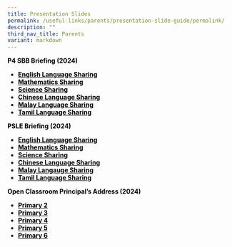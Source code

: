```yaml
---
title: Presentation Slides
permalink: /useful-links/parents/presentation-slide-guide/permalink/
description: ""
third_nav_title: Parents
variant: markdown
---
```

<p><span style="color: #000000;"><strong>P4 SBB Briefing (2024)</strong></span></p>
<ul>

<li><span style="color: #000000;"><strong><a style="color: #000000;" href="https://youtu.be/V6TP0cqUpuo?si=C6AOJPA7NaGCuz6O" target="_blank">English Language Sharing</a></strong></span></li>

<li><span style="color: #000000;"><strong><a style="color: #000000;" href="https://youtu.be/IsmSL4BlsTE?si=BhYk53c-iXBVPVQX" target="_blank">Mathematics Sharing</a></strong></span></li>

<li><span style="color: #000000;"><strong><a style="color: #000000;" href="https://youtu.be/sGdTXrhXnA8?si=zYEZ81nCH3xc14ny" target="_blank">Science Sharing</a></strong></span></li>

<li><span style="color: #000000;"><strong><a style="color: #000000;" href="https://youtu.be/qx0jaoe8PxM?si=E1RFOL8DzdTj-4JY" target="_blank">Chinese Language Sharing</a></strong></span></li>

<li><span style="color: #000000;"><strong><a style="color: #000000;" href="https://youtu.be/XUDa1p1qLzY?si=OxpNKP16O492xrpW" target="_blank">Malay Language Sharing</a></strong></span></li>

<li><span style="color: #000000;"><strong><a style="color: #000000;" href="https://youtu.be/0DVz2KGN598?si=PB7g4dokNguG2bZ_" target="_blank">Tamil Language Sharing</a></strong></span></li>
</ul>

<p><span style="color: #000000;"><strong>PSLE Briefing (2024)</strong></span></p>
<ul>
<li><span style="color: #000000;"><strong><a style="color: #000000;" href="https://youtu.be/_8r6va4k9tg" target="_blank">English Language Sharing</a></strong></span></li>
	
<li><span style="color: #000000;"><strong><a style="color: #000000;" href="https://youtu.be/5t9DKEWCdc8?si=R_K9H-gVP6YvuaYj" target="_blank">Mathematics Sharing</a></strong></span></li>
	
<li><span style="color: #000000;"><strong><a style="color: #000000;" href="https://youtu.be/L3mayavBKKM?si=fGQIlsT8W1CuMuLM" target="_blank">Science Sharing</a></strong></span></li>
	
<li><span style="color: #000000;"><strong><a style="color: #000000;" href="https://youtu.be/kO3Xg6PPXzk?si=CfVdukV2BRmfZzRr" target="_blank">Chinese Language Sharing</a></strong></span></li>

<li><span style="color: #000000;"><strong><a style="color: #000000;" href="https://youtu.be/ac0IdiZjBBw?si=t0774jlRgbyh0Akw" target="_blank">Malay Langauge Sharing</a></strong></span></li>

<li><span style="color: #000000;"><strong><a style="color: #000000;" href="https://youtu.be/Cp3LtJNNZ1Y?si=YWpghNd9pmO1_oOQ" target="_blank">Tamil Language Sharing</a></strong></span></li>
</ul>

<p><span style="color: #000000;"><strong>Open Classroom Principal’s Address (2024)</strong></span></p>
<ul>
<li><span style="color: #000000;"><strong><a style="color: #000000;" href="https://moe-shuqunpri-staging.netlify.app/files/slides/2024_P2_OCR_for_parents.pdf" target="_blank">Primary 2</a></strong></span></li>

<li><span style="color: #000000;"><strong><a style="color: #000000;" href="https://moe-shuqunpri-staging.netlify.app/files/slides/2024_P3_OCR_for_parents.pdf" target="_blank">Primary 3</a></strong></span></li>

<li><span style="color: #000000;"><strong><a style="color: #000000;" href="https://moe-shuqunpri-staging.netlify.app/files/slides/2024_P4_OCR_for_parents.pdf" target="_blank">Primary 4</a></strong></span></li>	

<li><span style="color: #000000;"><strong><a style="color: #000000;" href="https://moe-shuqunpri-staging.netlify.app/files/slides/2024_P5_OCR_for_parents.pdf" target="_blank">Primary 5</a></strong></span></li>

<li><span style="color: #000000;"><strong><a style="color: #000000;" href="https://moe-shuqunpri-staging.netlify.app/files/slides/2024_P6_OCR_for_parents.pdf" target="_blank">Primary 6</a></strong></span></li>
</ul>